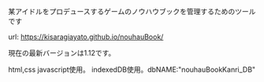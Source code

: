 某アイドルをプロデュースするゲームのノウハウブックを管理するためのツールです

url: https://kisaragiayato.github.io/nouhauBook/ 

現在の最新バージョンは1.12です。

html,css javascript使用。
indexedDB使用。dbNAME:"nouhauBookKanri_DB"
